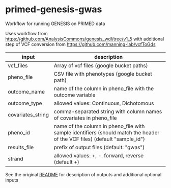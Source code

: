 # primed-genesis-gwas
Workflow for running GENESIS on PRIMED data

Uses workflow from https://github.com/AnalysisCommons/genesis_wdl/tree/v1_5 with additional step of VCF conversion from https://github.com/manning-lab/vcfToGds

input | description
--- | ---
vcf_files | Array of vcf files (google bucket paths)
pheno_file | CSV file with phenotypes (google bucket path)
outcome_name | name of the column in pheno_file with the outcome variable
outcome_type | allowed values: Continuous, Dichotomous
covariates_string | comma-separated string with column names of covariates in pheno_file
pheno_id | name of the column in pheno_file with sample identifiers (should match the header of the VCF files) (default "sample_id")
results_file | prefix of output files (default: "gwas")
strand | allowed values: +, -. forward, reverse (default +)

See the original [README](https://github.com/AnalysisCommons/genesis_wdl/blob/v1_5/README.md) for description of outputs and additional optional inputs
